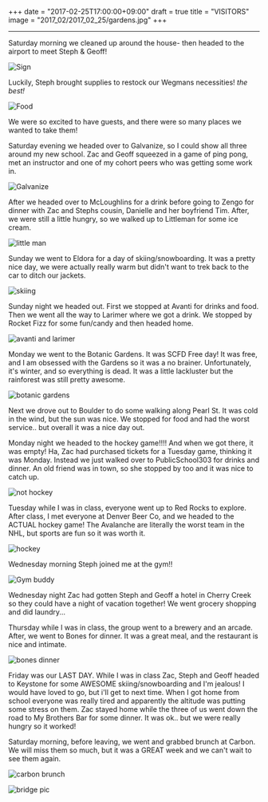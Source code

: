 +++
date = "2017-02-25T17:00:00+09:00"
draft = true
title = "VISITORS"
image = "2017_02/2017_02_25/gardens.jpg"
+++

---

Saturday morning we cleaned up around the house- then headed to the airport to meet Steph & Geoff!

![Sign](/images/2017_02/2017_02_25/airport.jpg)

Luckily, Steph brought supplies to restock our Wegmans necessities! *the best!*

![Food](/images/2017_02/2017_02_25/wegmans.png)

We were so excited to have guests, and there were so many places we wanted to take them!

Saturday evening we headed over to Galvanize, so I could show all three around my new school. Zac and Geoff squeezed in a game of ping pong, met an instructor and one of my cohort peers who was getting some work in.

![Galvanize](/images/2017_02/2017_02_25/gschool.png)

After we headed over to McLoughlins for a drink before going to Zengo for dinner with Zac and Stephs cousin, Danielle and her boyfriend Tim. After, we were still a little hungry, so we walked up to Littleman for some ice cream.

![little man](/images/2017_02/2017_02_25/littleman.jpg)

Sunday we went to Eldora for a day of skiing/snowboarding. It was a pretty nice day, we were actually really warm but didn't want to trek back to the car to ditch our jackets.

![skiing](/images/2017_02/2017_02_25/eldora.png)

Sunday night we headed out. First we stopped at Avanti for drinks and food. Then we went all the way to Larimer where we got a drink. We stopped by Rocket Fizz for some fun/candy and then headed home.

![avanti and larimer](/images/2017_02/2017_02_25/avanti_lar.png)

Monday we went to the Botanic Gardens. It was SCFD Free day! It was free, and I am obsessed with the Gardens so it was a no brainer. Unfortunately, it's winter, and so everything is dead. It was a little lackluster but the rainforest was still pretty awesome.

![botanic gardens](/images/2017_02/2017_02_25/gardens.jpg)

Next we drove out to Boulder to do some walking along Pearl St. It was cold in the wind, but the sun was nice. We stopped for food and had the worst service.. but overall it was a nice day out.

Monday night we headed to the hockey game!!!! And when we got there, it was empty! Ha, Zac had purchased tickets for a Tuesday game, thinking it was Monday. Instead we just walked over to PublicSchool303 for drinks and dinner. An old friend was in town, so she stopped by too and it was nice to catch up.

![not hockey](/images/2017_02/2017_02_25/nothockey.png)

Tuesday while I was in class, everyone went up to Red Rocks to explore. After class, I met everyone at Denver Beer Co, and we headed to the ACTUAL hockey game! The Avalanche are literally the worst team in the NHL, but sports are fun so it was worth it.

![hockey](/images/2017_02/2017_02_25/hockey.png)

Wednesday morning Steph joined me at the gym!!

![Gym buddy](/images/2017_02/2017_02_25/gym.jpg)

Wednesday night Zac had gotten Steph and Geoff a hotel in Cherry Creek so they could have a night of vacation together! We went grocery shopping and did laundry...

Thursday while I was in class, the group went to a brewery and an arcade. After, we went to Bones for dinner. It was a great meal, and the restaurant is nice and intimate.

![bones dinner](/images/2017_02/2017_02_25/bones.png)

Friday was our LAST DAY. While I was in class Zac, Steph and Geoff headed to Keystone for some AWESOME skiing/snowboarding and I'm jealous! I would have loved to go, but i'll get to next time. When I got home from school everyone was really tired and apparently the altitude was putting some stress on them. Zac stayed home while the three of us went down the road to My Brothers Bar for some dinner. It was ok.. but we were really hungry so it worked!

Saturday morning, before leaving, we went and grabbed brunch at Carbon. We will miss them so much, but it was a GREAT week and we can't wait to see them again.

![carbon brunch](/images/2017_02/2017_02_25/carbon.jpg)

![bridge pic](/images/2017_02/2017_02_25/bye.jpg)
